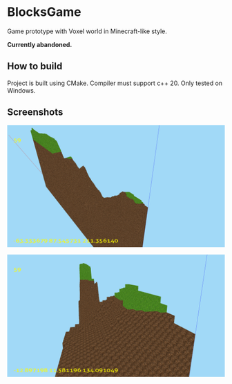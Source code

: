 # BlocksGame
Game prototype with Voxel world in Minecraft-like style.

**Currently abandoned.**

## How to build

Project is built using CMake. Compiler must support c++ 20. Only tested on Windows.

## Screenshots

![](Screenshots/1.png)

![](Screenshots/2.png)
